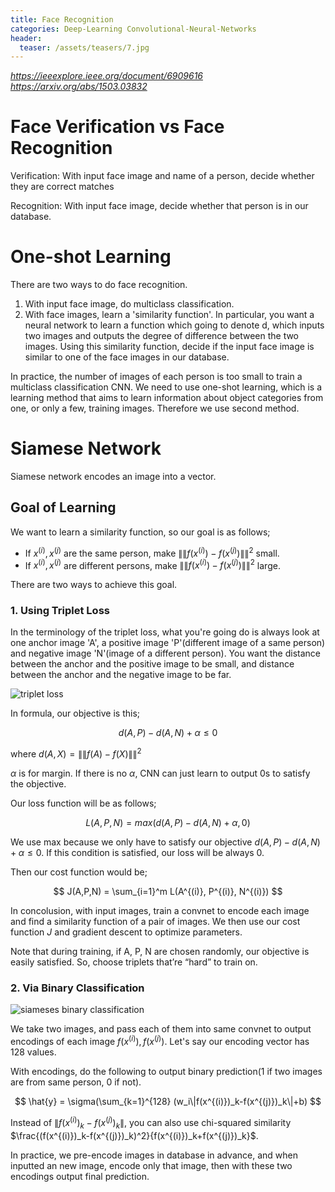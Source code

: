 ```yaml
---
title: Face Recognition
categories: Deep-Learning Convolutional-Neural-Networks
header:
  teaser: /assets/teasers/7.jpg
---
```


*https://ieeexplore.ieee.org/document/6909616* <br>
*https://arxiv.org/abs/1503.03832*

# Face Verification vs Face Recognition

Verification: With input face image and name of a person, decide whether they are correct matches

Recognition: With input face image, decide whether that person is in our database.

# One-shot Learning

There are two ways to do face recognition.

1. With input face image, do multiclass classification.
2. With face images, learn a 'similarity function'. In particular, you want a neural network to learn a function which going to denote d, which inputs two images and outputs the degree of difference between the two images. Using this similarity function, decide if the input face image is similar to one of the face images in our database.

In practice, the number of images of each person is too small to train a multiclass classification CNN. We need to use one-shot learning, which is a learning method that aims to learn information about object categories from one, or only a few, training images. Therefore we use second method.

# Siamese Network

Siamese network encodes an image into a vector.

## Goal of Learning

We want to learn a similarity function, so our goal is as follows;

* If $x^{(i)}, x^{(j)}$ are the same person, make $\|\|f(x^{(i)})-f(x^{(j)})\|\|^2$ small.
* If $x^{(i)}, x^{(j)}$ are different persons, make $\|\|f(x^{(i)})-f(x^{(j)})\|\|^2$ large.

There are two ways to achieve this goal.

### 1. Using Triplet Loss

In the terminology of the triplet loss, what you're going do is always look at one anchor image 'A', a positive image 'P'(different image of a same person) and negative image 'N'(image of a different person). You want the distance between the anchor and the positive image to be small, and distance between the anchor and the negative image to be far.

![triplet loss](https://lh3.googleusercontent.com/OeAQLgCdU-MFiX7L2WT1PqEFfXDX9F8KhYXHWlZ74AMBbVeGnB5cQ-ifD4rkSXN1i-5tRG6JBksERdv-bwO1S7gxiHoMkO2kBlNhp3WlAhN5sW96nf75xadThKUKt07exLbYpeSPaw=w2400)

In formula, our objective is this;

$$
d(A,P)-d(A,N) + \alpha \leq 0
$$

where $d(A,X)=\|\|f(A)-f(X)\|\|^2$

$\alpha$ is for margin. If there is no $\alpha$, CNN can just learn to output 0s to satisfy the objective.

Our loss function will be as follows;

$$
L(A,P,N) = max(d(A,P)-d(A,N) + \alpha, 0)
$$

We use max because we only have to satisfy our objective $d(A,P)-d(A,N) + \alpha \leq 0$. If this condition is satisfied, our loss will be always 0.

Then our cost function would be;

$$
J(A,P,N) = \sum_{i=1}^m L(A^{(i)}, P^{(i)}, N^{(i)})
$$

In concolusion, with input images, train a convnet to encode each image and find a similarity function of a pair of images. We then use our cost function $J$ and gradient descent to optimize parameters.

Note that during training, if A, P, N are chosen randomly, our objective is easily satisfied. So, choose triplets that’re “hard” to train on.

### 2. Via Binary Classification

![siameses binary classification](https://lh3.googleusercontent.com/wgcWZOYbCZKE2qqUsOp3FMsfwNjJGfa20N5IszKl6-6pJL54gx7l5ciUjAc25EQSJE6CX5fGLx7XFrdGPddOqCsVGpO5ijkSvBXhZvujQyiBGWjbwh0eu7rl4gcf_mvIOJvz2sRUrw=w2400)

We take two images, and pass each of them into same convnet to output encodings of each image $f(x^{(i)}), f(x^{(j)})$. Let's say our encoding vector has 128 values.

With encodings, do the following to output binary prediction(1 if two images are from same person, 0 if not).

$$
\hat{y} = \sigma(\sum_{k=1}^{128} (w_i\|f(x^{(i)})_k-f(x^{(j)})_k\|+b)
$$

Instead of $\|f(x^{(i)})_k-f(x^{(j)})_k\|$, you can also use chi-squared similarity $\frac{(f(x^{(i)})_k-f(x^{(j)})_k)^2}{f(x^{(i)})_k+f(x^{(j)})_k}$.

In practice, we pre-encode images in database in advance, and when inputted an new image, encode only that image, then with these two encodings output final prediction.
